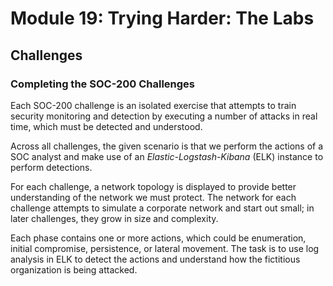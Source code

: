 # Module 19: Trying Harder: The Labs

## Challenges

### Completing the SOC-200 Challenges

Each SOC-200 challenge is an isolated exercise that attempts to train security monitoring and detection by executing a number of attacks in real time, which must be detected and understood.

Across all challenges, the given scenario is that we perform the actions of a SOC analyst and make use of an _Elastic-Logstash-Kibana_ (ELK) instance to perform detections.

For each challenge, a network topology is displayed to provide better understanding of the network we must protect. The network for each challenge attempts to simulate a corporate network and start out small; in later challenges, they grow in size and complexity.

Each phase contains one or more actions, which could be enumeration, initial compromise, persistence, or lateral movement. The task is to use log analysis in ELK to detect the actions and understand how the fictitious organization is being attacked.
